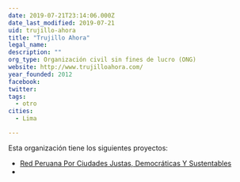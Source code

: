```yaml
---
date: 2019-07-21T23:14:06.000Z
date_last_modified: 2019-07-21
uid: trujillo-ahora
title: "Trujillo Ahora"
legal_name: 
description: ""
org_type: Organización civil sin fines de lucro (ONG)
website: http://www.trujilloahora.com/
year_founded: 2012
facebook: 
twitter: 
tags:
  - otro
cities: 
  - Lima

---
```


Esta organización tiene los siguientes proyectos:

- [Red Peruana Por Ciudades Justas, Democráticas Y Sustentables](/i/red-peruana-por-ciudades-justas-democraticas-y-sustentables.html)
- [](/i/red-peruana-por-ciudades-justas-democraticas-y-sustentables.html)
